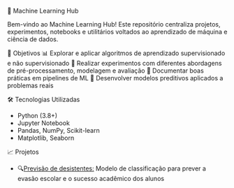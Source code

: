 🧠 Machine Learning Hub

Bem-vindo ao Machine Learning Hub! Este repositório centraliza projetos, experimentos, notebooks e utilitários voltados ao aprendizado de máquina e ciência de dados.

📌 Objetivos
📊 Explorar e aplicar algoritmos de aprendizado supervisionado e não supervisionado
🧪 Realizar experimentos com diferentes abordagens de pré-processamento, modelagem e avaliação
🔁 Documentar boas práticas em pipelines de ML
🤖 Desenvolver modelos preditivos aplicados a problemas reais

🛠️ Tecnologias Utilizadas
- Python (3.8+)
- Jupyter Notebook
- Pandas, NumPy, Scikit-learn
- Matplotlib, Seaborn

📈 Projetos
- 🔍[Previsão de desistentes:](https://github.com/RafaelSpumbergSeus/Modelo-preditivo)
 Modelo de classificação para prever a evasão escolar e o sucesso acadêmico dos alunos 
